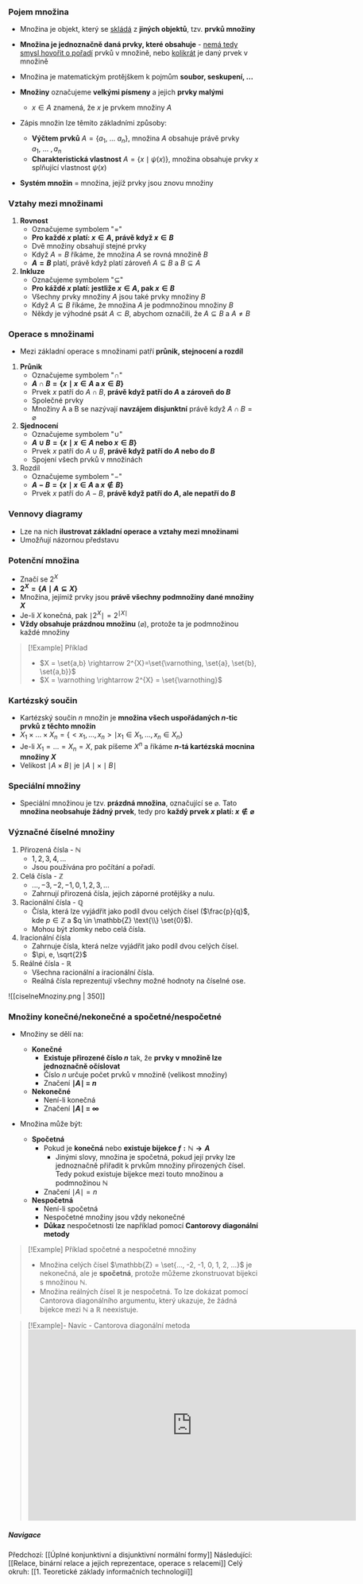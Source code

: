 ### Pojem množina
- Množina je objekt, který se <u>skládá</u> z **jiných objektů**, tzv. **prvků množiny**
- **Množina je jednoznačně daná prvky, které obsahuje** - <u>nemá tedy smysl hovořit o pořadí</u> prvků v množině, nebo <u>kolikrát</u> je daný prvek v množině
- Množina je matematickým protějškem k pojmům **soubor, seskupení, ...**

- **Množiny** označujeme **velkými písmeny** a jejich **prvky malými**
	- $x\in A$ znamená, že $x$ je prvkem množiny $A$

- Zápis množin lze těmito základními způsoby:
	- **Výčtem prvků** $A=\{a_{1},\ ...\ a_{n}\}$, množina $A$ obsahuje právě prvky $a_{1},\ ...\ ,a_{n}$
	- **Charakteristická vlastnost** $A=\{x\mid\psi(x)\}$, množina obsahuje prvky $x$ splňující vlastnost $\psi(x)$
- **Systém množin** = množina, jejíž prvky jsou znovu množiny

### Vztahy mezi množinami
1. **Rovnost**
	- Označujeme symbolem "$=$"
	- **Pro každé $x$ platí: $x\in A$, právě když $x \in B$**
	- Dvě množiny obsahují stejné prvky
	- Když $A=B$ říkáme, že množina $A$ se rovná množině $B$
	- **$A=B$** platí, právě když platí zároveň $A \subseteq B$ a $B \subseteq A$  
2. **Inkluze**
	- Označujeme symbolem "$\subseteq$"
	- **Pro káždé $x$ platí: jestliže $x \in A$, pak $x \in B$**
	- Všechny prvky množiny $A$ jsou také prvky množiny $B$
	- Když $A \subseteq B$ říkáme, že množina $A$ je podmnožinou množiny $B$
	- Někdy je výhodné psát $A \subset B$, abychom označili, že $A \subseteq B$ a $A \neq B$

### Operace s množinami
- Mezi základní operace s množinami patří **průnik, stejnocení a rozdíl**

1. **Průnik**
	- Označujeme symbolem "$\cap$"
	- **$A \cap B = \{x \mid x \in A$ a $x \in B\}$**
	- Prvek $x$ patří do $A \cap B$, **právě když patří do $A$ a zároveň do $B$**
	- Společné prvky
	- Množiny A a B se nazývají **navzájem disjunktní** právě když $A \cap B = \varnothing$ 
2. **Sjednocení**
	- Označujeme symbolem "$\cup$"
	- **$A \cup B = \{ x \mid x \in A$ nebo $x \in B\}$**
	- Prvek $x$ patří do $A \cup B$, **právě když patří do $A$ nebo do $B$**
	- Spojení všech prvků v množinách
3. Rozdíl
	- Označujeme symbolem "$-$"
	- **$A - B = \{ x \mid x \in A$ a $x \notin B \}$**
	- Prvek $x$ patří do $A - B$, **právě když patří do $A$, ale nepatří do $B$**

### Vennovy diagramy
- Lze na nich **ilustrovat základní operace a vztahy mezi množinami**
- Umožňují názornou představu

### Potenční množina
- Značí se $2^{X}$
- **$2^{X} = \{ A \mid A \subseteq X\}$**
- Množina, jejímiž prvky jsou **právě všechny podmnožiny dané množiny $X$**
- Je-li $X$ konečná, pak $\mid 2^{X} \mid = 2^{\mid X \mid}$
- **Vždy obsahuje prázdnou množinu** ($\varnothing$), protože ta je podmnožinou každé množiny
>[!Example] Příklad
>- $X = \set{a,b} \rightarrow 2^{X}=\set{\varnothing, \set{a}, \set{b}, \set{a,b}}$
>- $X = \varnothing \rightarrow 2^{X} = \set{\varnothing}$

### Kartézský součin
- Kartézský součin $n$ množin je **množina všech uspořádaných $n$-tic prvků z těchto množin**
- $X_{1} \times ... \times X_{n} = \{ <x_{1}, ..., x_{n}> \mid x_{1} \in X_{1}, ..., x_{n} \in X_{n}\}$
- Je-li $X_{1} = ... = X_{n} = X$, pak píšeme $X^{n}$ a říkáme **$n$-tá kartézská mocnina množiny $X$**
- Velikost $\mid A \times B \mid$ je $\mid A \mid \times \mid B \mid$

### Speciální množiny
- Speciální množinou je tzv. **prázdná množina**, označující se $\varnothing$. Tato **množina neobsahuje žádný prvek**, tedy pro **každý prvek $x$ platí: $x \notin \varnothing$**

### Význačné číselné množiny
1. Přirozená čísla - $\mathbb{N}$
	- $1, 2, 3, 4, ...$
	- Jsou používána pro počítání a pořadí.
2. Celá čísla - $\mathbb{Z}$
	- $..., -3, -2, -1, 0, 1, 2, 3, ...$
	- Zahrnují přirozená čísla, jejich záporné protějšky a nulu.
3. Racionální čísla - $\mathbb{Q}$
	- Čísla, která lze vyjádřit jako podíl dvou celých čísel ($\frac{p}{q}$, kde $p \in \mathbb{Z}$ a $q \in \mathbb{Z} \text{\\} \set{0}$).
	- Mohou být zlomky nebo celá čísla.
4. Iracionální čísla
	- Zahrnuje čísla, která nelze vyjádřit jako podíl dvou celých čísel.
	- $\pi, e, \sqrt{2}$
5. Reálné čísla - $\mathbb{R}$
	- Všechna racionální a iracionální čísla.
	- Reálná čísla reprezentují všechny možné hodnoty na číselné ose.

![[ciselneMnoziny.png | 350]]

### Množiny konečné/nekonečné a spočetné/nespočetné
- Množiny se dělí na:
	- **Konečné**
		- **Existuje přirozené číslo $n$** tak, že **prvky v množině lze jednoznačně očíslovat**
		- Číslo $n$ určuje počet prvků v množině (velikost množiny)
		- Značení **$\mid A \mid \ =\ n$**
	- **Nekonečné**
		- Není-li konečná
		- Značení **$\mid A \mid \ =\ \infty$**

- Množina může být:
	- **Spočetná**
		- Pokud je **konečná** nebo **existuje bijekce $f: \mathbb{N} \rightarrow A$**
			- Jinými slovy, množina je spočetná, pokud její prvky lze jednoznačně přiřadit k prvkům množiny přirozených čísel. Tedy pokud existuje bijekce mezi touto množinou a podmnožinou $\mathbb{N}$
		- Značení $\mid A \mid = n$
	- **Nespočetná**
		- Není-li spočetná
		- Nespočetné množiny jsou vždy nekonečné
		- **Důkaz** nespočetnosti lze například pomocí **Cantorovy diagonální metody**

>[!Example] Příklad spočetné a nespočetné množiny
>- Množina celých čísel $\mathbb{Z} = \set{..., -2, -1, 0, 1, 2, ...}$ je nekonečná, ale je **spočetná**, protože můžeme zkonstruovat bijekci s množinou $\mathbb{N}$.
>- Množina reálných čísel $\mathbb{R}$ je nespočetná. To lze dokázat pomocí Cantorova diagonálního argumentu, který ukazuje, že žádná bijekce mezi $\mathbb{N}$ a $\mathbb{R}$ neexistuje.


>[!Example]- Navíc - Cantorova diagonální metoda
>**<iframe width="660" height="385" src="https://www.youtube.com/embed/ROULC6eMWjk?si=wYomJJ1udxwx-zb0" title="YouTube video player" frameborder="0" allow="accelerometer; autoplay; clipboard-write; encrypted-media; gyroscope; picture-in-picture; web-share" referrerpolicy="strict-origin-when-cross-origin" allowfullscreen></iframe>**


##### Navigace
Předchozí:  [[Úplné konjunktivní a disjunktivní normální formy]]
Následující: [[Relace, binární relace a jejich reprezentace, operace s relacemi]]
Celý okruh: [[1. Teoretické základy informačních technologií]]